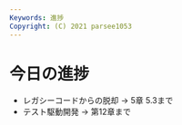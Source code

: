 ```yaml
---
Keywords: 進捗
Copyright: (C) 2021 parsee1053
---
```


# 今日の進捗
* レガシーコードからの脱却 → 5章 5.3まで
* テスト駆動開発 → 第12章まで
